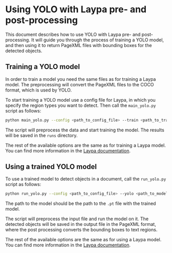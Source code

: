 # Using YOLO with Laypa pre- and post-processing

This document describes how to use YOLO with Laypa pre- and post-processing. It will guide you through the process of training a YOLO model, and then using it to return PageXML files with bounding boxes for the detected objects.

## Training a YOLO model
In order to train a model you need the same files as for training a Laypa model. The preprocessing will convert the PageXML files to the COCO format, which is used by YOLO.

To start training a YOLO model use a config file for Laypa, in which you specify the region types you want to detect. Then call the `main_yolo.py` script as follows:

```bash
python main_yolo.py --config <path_to_config_file> --train <path_to_train_data> --val <path_to_val_data>
```

The script will preprocess the data and start training the model. The results will be saved in the `runs` directory.

The rest of the available options are the same as for training a Laypa model. You can find more information in the [Laypa documentation](README.md#training).

## Using a trained YOLO model
To use a trained model to detect objects in a document, call the `run_yolo.py` script as follows:

```bash
python run_yolo.py --config <path_to_config_file> --yolo <path_to_model> --input <path_to_input_file> --output <path_to_output_file>
```

The path to the model should be the path to the `.pt` file with the trained model.

The script will preprocess the input file and run the model on it. The detected objects will be saved in the output file in the PageXML format, where the post processing converts the bounding boxes to text regions.

The rest of the available options are the same as for using a Laypa model. You can find more information in the [Laypa documentation](README.md#inference).